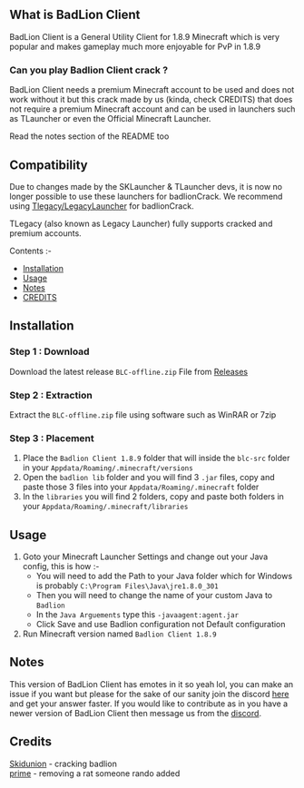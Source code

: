 ## What is BadLion Client
BadLion Client is a General Utility Client for 1.8.9 Minecraft which is very popular and makes gameplay much more enjoyable for PvP in 1.8.9

### Can you play Badlion Client crack ?
BadLion Client needs a premium Minecraft account to be used and does not work without it but this crack made by us (kinda, check CREDITS) that does not require a premium Minecraft account and can be used in launchers such as TLauncher or even the Official Minecraft Launcher.

Read the notes section of the README too

## Compatibility
Due to changes made by the SKLauncher & TLauncher devs, it is now no longer possible to use these launchers for badlionCrack. We recommend using [Tlegacy/LegacyLauncher](https://llaun.ch/en) for badlionCrack.

TLegacy (also known as Legacy Launcher) fully supports cracked and premium accounts.

Contents :-
 - [Installation](https://github.com/WitheredKnights/badlionCrack#installation)
 - [Usage](https://github.com/WitheredKnights/badlionCrack#usage)
 - [Notes](https://github.com/WitheredKnights/badlionCrack#usage)
 - [CREDITS](https://github.com/WitheredKnights/badlionCrack#credits)


## Installation 
 ### Step 1 : Download
 Download the latest release `BLC-offline.zip` File from [Releases](https://github.com/WitheredKnights/badlionCrack/releases/tag/v.1.1.0)
 ### Step 2 : Extraction
 Extract the `BLC-offline.zip` file using software such as WinRAR or 7zip
 ### Step 3 : Placement
 1. Place the `Badlion Client 1.8.9` folder that will inside the `blc-src` folder in your `Appdata/Roaming/.minecraft/versions`
 2. Open the `badlion lib` folder and you will find 3 `.jar` files, copy and paste those 3 files into your `Appdata/Roaming/.minecraft` folder
 3. In the `libraries` you will find 2 folders, copy and paste both folders in your `Appdata/Roaming/.minecraft/libraries`
 ## Usage
 1. Goto your Minecraft Launcher Settings and change out your Java config, this is how :-
    - You will need to add the Path to your Java folder which for Windows is probably `C:\Program Files\Java\jre1.8.0_301`
    - Then you will need to change the name of your custom Java to `Badlion`
    - In the `Java Arguements` type this `-javaagent:agent.jar`
    - Click Save and use Badlion configuration not Default configuration
 2. Run Minecraft version named `Badlion Client 1.8.9`
 
 ## Notes
 This version of BadLion Client has emotes in it so yeah lol, you can make an issue if you want but please for the sake of our sanity join the discord [here](https://dsc.gg/witheredknights) and get your answer faster. If you would like to contribute as in you have a newer version of BadLion Client then message us from the [discord](https://dsc.gg/witheredknights/).
 
 ## Credits
 [Skidunion](https://github.com/skidunion/) - cracking badlion
 <br>
 [prime](https://github.com/primewk/) - removing a rat someone rando added

 
